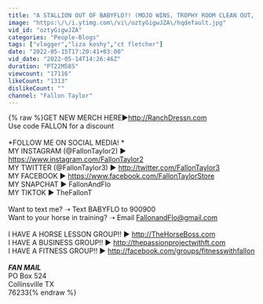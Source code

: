 ```yaml
---
title: "A STALLION OUT OF BABYFLO?! (MOJO WINS, TROPHY ROOM CLEAN OUT, AND RODEOS!)"
image: "https:\/\/i.ytimg.com\/vi\/oztyGigwJZA\/hqdefault.jpg"
vid_id: "oztyGigwJZA"
categories: "People-Blogs"
tags: ["vlogger","liza koshy","ct fletcher"]
date: "2022-05-15T17:20:41+03:00"
vid_date: "2022-05-14T14:26:46Z"
duration: "PT22M58S"
viewcount: "17116"
likeCount: "1313"
dislikeCount: ""
channel: "Fallon Taylor"
---
```

{% raw %}GET NEW MERCH HERE►<a rel="nofollow" target="blank" href="http://RanchDressn.com">http://RanchDressn.com</a><br />Use code FALLON for a discount<br /><br />*FOLLOW ME ON SOCIAL MEDIA! *<br />MY INSTAGRAM (@FallonTaylor2) ► <a rel="nofollow" target="blank" href="https://www.instagram.com/FallonTaylor2">https://www.instagram.com/FallonTaylor2</a><br />MY TWITTER (@FallonTaylor3) ► <a rel="nofollow" target="blank" href="http://twitter.com/FallonTaylor3">http://twitter.com/FallonTaylor3</a><br />MY FACEBOOK ► <a rel="nofollow" target="blank" href="https://www.facebook.com/FallonTaylorStore">https://www.facebook.com/FallonTaylorStore</a><br />MY SNAPCHAT ► FallonAndFlo<br />MY TIKTOK ► TheFallonT<br /><br />Want to text me?  ➝ Text BABYFLO to 900900<br />Want to your horse in training?  ➝ Email FallonandFlo@gmail.com<br /><br />I HAVE A HORSE LESSON GROUP!!  ► <a rel="nofollow" target="blank" href="http://TheHorseBoss.com">http://TheHorseBoss.com</a><br />I HAVE A BUSINESS GROUP!!  ► <a rel="nofollow" target="blank" href="http://thepassionprojectwithft.com">http://thepassionprojectwithft.com</a><br />I HAVE A FITNESS GROUP!!  ► <a rel="nofollow" target="blank" href="http://facebook.com/groups/fitnesswithfallon">http://facebook.com/groups/fitnesswithfallon</a><br /><br />***FAN MAIL***<br />PO Box 524<br />Collinsville TX<br />76233{% endraw %}
